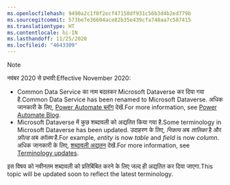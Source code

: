 ```yaml
---
ms.openlocfilehash: 9490a2c1f0f2ecf47158df931c56b3d4b2ed779b
ms.sourcegitcommit: 573be7e36604ace82b35e439cfa748aa7c587415
ms.translationtype: HT
ms.contentlocale: hi-IN
ms.lasthandoff: 11/25/2020
ms.locfileid: "4643309"
---
```

> [!NOTE]
> <span data-ttu-id="0a239-101">नवंबर 2020 से प्रभावी:</span><span class="sxs-lookup"><span data-stu-id="0a239-101">Effective November 2020:</span></span>
>
> - <span data-ttu-id="0a239-102">Common Data Service का नाम बदलकर Microsoft Dataverse कर दिया गया है.</span><span class="sxs-lookup"><span data-stu-id="0a239-102">Common Data Service has been renamed to Microsoft Dataverse.</span></span> <span data-ttu-id="0a239-103">अधिक जानकारी के लिए, [Power Automate ब्लॉग](https://aka.ms/PAuAppBlog) देखें.</span><span class="sxs-lookup"><span data-stu-id="0a239-103">For more information, see [Power Automate Blog](https://aka.ms/PAuAppBlog).</span></span>
> - <span data-ttu-id="0a239-104">Microsoft Dataverse में कुछ शब्दावली को अद्यतित किया गया है.</span><span class="sxs-lookup"><span data-stu-id="0a239-104">Some terminology in Microsoft Dataverse has been updated.</span></span> <span data-ttu-id="0a239-105">उदाहरण के लिए, *निकाय* अब *तालिका* है और *फ़ील्ड* अब *कॉलम* है.</span><span class="sxs-lookup"><span data-stu-id="0a239-105">For example, *entity* is now *table* and *field* is now *column*.</span></span> <span data-ttu-id="0a239-106">अधिक जानकारी के लिए, [शब्दावली अद्यतन](https://go.microsoft.com/fwlink/?linkid=2147247) देखें.</span><span class="sxs-lookup"><span data-stu-id="0a239-106">For more information, see [Terminology updates](https://go.microsoft.com/fwlink/?linkid=2147247).</span></span>
>
> <span data-ttu-id="0a239-107">इस विषय को नवीनतम शब्दावली को प्रतिबिंबित करने के लिए जल्द ही अद्यतित कर दिया जाएगा.</span><span class="sxs-lookup"><span data-stu-id="0a239-107">This topic will be updated soon to reflect the latest terminology.</span></span>
